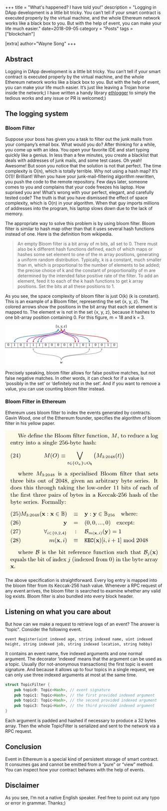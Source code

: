 +++
title = "What's happened? I have told you!"
description = "Logging in DApp development is a little bit tricky. You can’t tell if your smart contract is executed properly by the virtual machine, and the whole Ethereum network works like a black box to you. But with the help of event, you can make your life much easier."
date=2018-09-05
category = "Posts"
tags = ["blockchain"]

[extra]
author="Wayne Song"
+++

## Abstract
Logging in DApp development is a little bit tricky. You can’t tell if your smart contract is executed properly by the virtual machine, and the whole Ethereum network works like a black box to you. But with the help of event, you can make your life much easier. It’s just like leaving a Trojan horse inside the network;) I have written a handy library [ethlogger](https://github.com/microdimen/ethlogger) to simply the tedious works and any issue or PR is welcomed;)

## The logging system
### Bloom Filter
Suppose your boss has given you a task to filter out the junk mails from your company’s email box. What would you do? After thinking for a while, you come up with an idea. You open your favorite IDE and start typing quickly like a genius. In less than a few minutes, you create a blacklist that deals with addresses of junk mails, and some test cases. Oh yeah! Awesome! But soon you notice that the solution is not that perfect. The time complexity is O(n), which is totally terrible. Why not using a hash map? It’s O(1)! Brilliant! When you have your junk-mail-filtering algorithm rewritten, you push the code to the remote repository. Few days later, someone comes to you and complains that your code freezes his laptop. How suprised you are! What’s wrong with your perfect, elegant, and carefully tested code? The truth is that you have dismissed the effect of space complexity, which is O(n) in your algorithm. When that guy imports millions of addresses into the program, his laptop slows down due to the lack of memory.

The appropriate way to solve this problem is by using bloom filter. Bloom filter is similar to hash map other than that it uses several hash functions instead of one. Here is the definition from wikipedia.

>An empty Bloom filter is a bit array of m bits, all set to 0. There must also be k different hash functions defined, each of which
>maps or hashes some set element to one of the m array positions, generating a uniform random distribution. Typically, k is a 
>constant, much smaller than m, which is proportional to the number of elements to be added; the precise choice of k and the
>constant of proportionality of m are determined by the intended false positive rate of the filter. 
>To add an element, feed it to each of the k hash functions to get k array positions. Set the bits at all these positions to 1. 

As you see, the space complexity of bloom filter is just O(k) (k is constant). This is an example of a Bloom filter, representing the set {x, y, z}. The colored arrows show the positions in the bit array that each set element is mapped to. The element w is not in the set {x, y, z}, because it hashes to one bit-array position containing 0. For this figure, m = 18 and k = 3.

![20180905_0_0.png](/images/20180905_0_0.png)

Precisely speaking, bloom filter allows for false positive matches, but not false negative matches. In other words, it can check for if a value is ‘possibly in the set’ or ‘definitely not in the set’. And if you want to remove a value, you can use counting bloom filter instead.

### Bloom Filter in Ethereum
Ethereum uses bloom filter to index the events generated by contracts. Gavin Wood, one of the Ethereum founder, specifies the algorithm of bloom filter in his yellow paper.


![20180905_0_1.png](/images/20180905_0_1.png)

The above specification is straightforward. Every log entry is mapped into the bloom filter from its Keccak-256 hash value. Whenever a RPC request of any event arrives, the bloom filter is searched to examine whether any valid log exists. Bloom filter is also bundled into every block header.

## Listening on what you care about
But how can we make a request to retrieve logs of an event? The answer is "topic". Consider the following event.

```
event Register(uint indexed age, string indexed name, uint indexed height, string indexed job, string indexed location, string hobby)
```
It contains an event name, five indexed arguments and one normal argument. The decorator ‘indexed’ means that the argument can be used as a topic. Usually (for not-anonymous transactions) the first topic is event signature. And because it allows up to four topics in a single request, we can only use three indexed arguments at most at the same time. 

```rust
struct TopicFilter {
    pub topic0: Topic<Hash>, // event signature
    pub topic1: Topic<Hash>, // the first provided indexed argument
    pub topic2: Topic<Hash>, // the second provided indexed argument
    pub topic3: Tocpi<Hash>, // the third provided indexed argument
}
```

Each argument is padded and hashed if necessary to produce a 32 bytes array. Then the whole TopicFilter is serialized and sent to the network via a RPC request. 
## Conclusion
Event in Ethereum is a special kind of persistent storage of smart contract. It consumes gas and cannot be emitted from a “pure” or “view” method. You can inspect how your contract behaves with the help of events.
## Disclaimer
As you see, I’m not a native English speaker. Feel free to point out any typo or error in grammar. Thanks;)